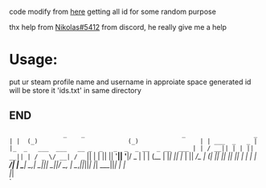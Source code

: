 code modify from [here](https://itectec.com/game/steam-how-to-get-a-list-of-the-app-ids-of-all-games-in-the-library/)
getting all id for some random purpose

thx help from [Nikolas#5412](https://github.com/Nicolasopf) from discord, he really give me a help

# Usage:
put ur steam profile name and username in approiate space
generated id will be store it 'ids.txt' in same directory

## END

`               _    _                           _                   _ 
              | |  (_)                         (_)                 | |
   ___  _   _ | |_  _   ___  ___   __ _  _   _  _  _ __  _ __  ___ | |
  / __|| | | || __|| | / _ \/ __| / _` || | | || || '__|| '__|/ _ \| |
 | (__ | |_| || |_ | ||  __/\__ \| (_| || |_| || || |   | |  |  __/| |
  \___| \__,_| \__||_| \___||___/ \__, | \__,_||_||_|   |_|   \___||_|
                                     | |                              
                                     |_|                              
`
